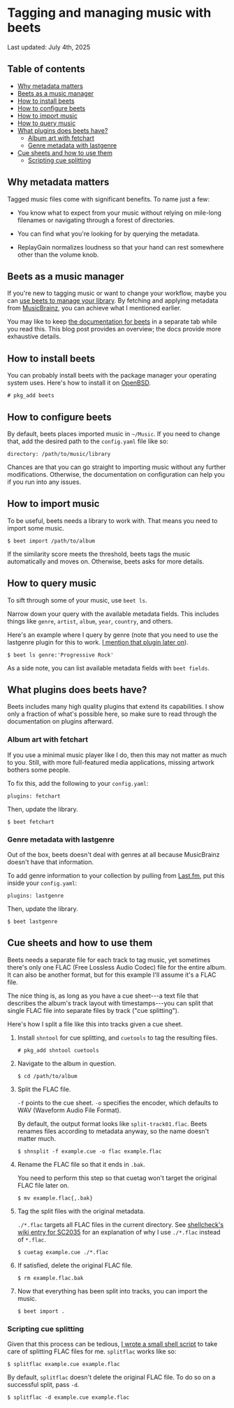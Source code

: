 # Tagging and managing music with beets

Last updated: July 4th, 2025

## Table of contents

<!-- mtoc-start -->

- [Why metadata matters](#why-metadata-matters)
- [Beets as a music manager](#beets-as-a-music-manager)
- [How to install beets](#how-to-install-beets)
- [How to configure beets](#how-to-configure-beets)
- [How to import music](#how-to-import-music)
- [How to query music](#how-to-query-music)
- [What plugins does beets have?](#what-plugins-does-beets-have)
  - [Album art with fetchart](#album-art-with-fetchart)
  - [Genre metadata with lastgenre](#genre-metadata-with-lastgenre)
- [Cue sheets and how to use them](#cue-sheets-and-how-to-use-them)
  - [Scripting cue splitting](#scripting-cue-splitting)

<!-- mtoc-end -->

## Why metadata matters

Tagged music files come with significant benefits. To name just a few:

- You know what to expect from your music without relying on mile-long
  filenames or navigating through a forest of directories.

- You can find what you're looking for by querying the metadata.

- ReplayGain normalizes loudness so that your hand can rest somewhere
  other than the volume knob.

## Beets as a music manager

If you're new to tagging music or want to change your workflow, maybe
you can [use beets to manage your library](https://beets.io/). By
fetching and applying metadata from
[MusicBrainz](https://musicbrainz.org/), you can achieve what I
mentioned earlier.

You may like to keep [the documentation for
beets](https://beets.readthedocs.io) in a separate tab while you read
this. This blog post provides an overview; the docs provide more
exhaustive details.

## How to install beets

You can probably install beets with the package manager your operating
system uses. Here's how to install it on
[OpenBSD](https://www.openbsd.org).

    # pkg_add beets

## How to configure beets

By default, beets places imported music in `~/Music`. If you need to
change that, add the desired path to the `config.yaml` file like so:

    directory: /path/to/music/library

Chances are that you can go straight to importing music without any
further modifications. Otherwise, the documentation on configuration can
help you if you run into any issues.

## How to import music

To be useful, beets needs a library to work with. That means you need to
import some music.

    $ beet import /path/to/album

If the similarity score meets the threshold, beets tags the music
automatically and moves on. Otherwise, beets asks for more details.

## How to query music

To sift through some of your music, use `beet ls`.

Narrow down your query with the available metadata fields. This includes
things like `genre`, `artist`, `album`, `year`, `country`, and others.

Here's an example where I query by genre (note that you need to use the
lastgenre plugin for this to work. [I mention that plugin later
on](#genre-metadata-with-lastgenre)).

    $ beet ls genre:'Progressive Rock'

As a side note, you can list available metadata fields with `beet
fields`.

## What plugins does beets have?

Beets includes many high quality plugins that extend its capabilities. I
show only a fraction of what's possible here, so make sure to read
through the documentation on plugins afterward.

### Album art with fetchart

If you use a minimal music player like I do, then this may not matter as
much to you. Still, with more full-featured media applications, missing
artwork bothers some people.

To fix this, add the following to your `config.yaml`:

    plugins: fetchart

Then, update the library.

    $ beet fetchart

### Genre metadata with lastgenre

Out of the box, beets doesn't deal with genres at all because
MusicBrainz doesn't have that information.

To add genre information to your collection by pulling from
[Last.fm](https://www.last.fm/), put this inside your `config.yaml`:

    plugins: lastgenre

Then, update the library.

    $ beet lastgenre

## Cue sheets and how to use them

Beets needs a separate file for each track to tag music, yet sometimes
there's only one FLAC (Free Lossless Audio Codec) file for the entire
album. It can also be another format, but for this example I'll assume
it's a FLAC file.

The nice thing is, as long as you have a cue sheet---a text file that
describes the album's track layout with timestamps---you can split that
single FLAC file into separate files by track ("cue splitting").

Here's how I split a file like this into tracks given a cue sheet.

1.  Install `shntool` for cue splitting, and `cuetools` to tag the
    resulting files.

        # pkg_add shntool cuetools

2.  Navigate to the album in question.

        $ cd /path/to/album

3.  Split the FLAC file.

    `-f` points to the cue sheet. `-o` specifies the encoder, which
    defaults to WAV (Waveform Audio File Format).

    By default, the output format looks like `split-track01.flac`. Beets
    renames files according to metadata anyway, so the name doesn't
    matter much.

        $ shnsplit -f example.cue -o flac example.flac

4.  Rename the FLAC file so that it ends in `.bak`.

    You need to perform this step so that cuetag won't target the
    original FLAC file later on.

        $ mv example.flac{,.bak}

5.  Tag the split files with the original metadata.

    `./*.flac` targets all FLAC files in the current directory. See
    [shellcheck's wiki entry for
    SC2035](https://github.com/koalaman/shellcheck/wiki/SC2035) for an
    explanation of why I use `./*.flac` instead of `*.flac`.

        $ cuetag example.cue ./*.flac

6.  If satisfied, delete the original FLAC file.

        $ rm example.flac.bak

7.  Now that everything has been split into tracks, you can import the music.

        $ beet import .

### Scripting cue splitting

Given that this process can be tedious, [I wrote a small shell
script](https://github.com/maybebyte/dotfiles/blob/e3b9752f26812326e194d2d7db5c273a13ee5759/.local/bin/splitflac)
to take care of splitting FLAC files for me. `splitflac` works like so:

    $ splitflac example.cue example.flac

By default, `splitflac` doesn't delete the original FLAC file. To do so
on a successful split, pass `-d`.

    $ splitflac -d example.cue example.flac
